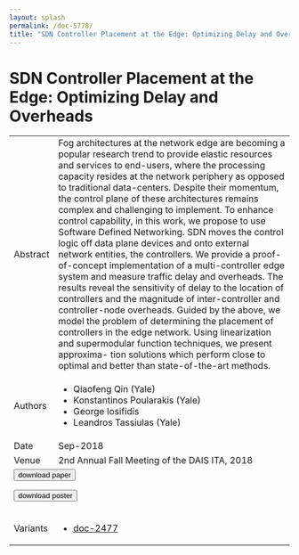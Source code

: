 ```yaml
---
layout: splash
permalink: /doc-5778/
title: "SDN Controller Placement at the Edge: Optimizing Delay and Overheads"
---
```


# SDN Controller Placement at the Edge: Optimizing Delay and Overheads

<table>
    <tbody>
    <tr>
        <td>Abstract</td>
        <td>Fog architectures at the network edge are becoming a popular research trend to provide elastic resources and services to end-users, where the processing capacity resides at the network periphery as opposed to traditional data-centers. Despite their momentum, the control plane of these architectures remains complex and challenging to implement. To enhance control capability, in this work, we propose to use Software Defined Networking. SDN moves the control logic off data plane devices and onto external network entities, the controllers. We provide a proof-of-concept implementation of a multi-controller edge system and measure traffic delay and overheads. The results reveal the sensitivity of delay to the location of controllers and the magnitude of inter-controller and controller-node overheads. Guided by the above, we model the problem of determining the placement of controllers in the edge network. Using linearization and supermodular function techniques, we present approxima- tion solutions which perform close to optimal and better than state-of-the-art methods.</td>
    </tr>
    <tr>
        <td>Authors</td>
        <td>
            <ul>
                <li>Qiaofeng Qin (Yale)</li>
                <li>Konstantinos Poularakis (Yale)</li>
                <li>George Iosifidis</li>
                <li>Leandros Tassiulas (Yale)</li>
            </ul>
        </td>
    </tr>
    <tr>
        <td>Date</td>
        <td>Sep-2018</td>
    </tr>
    <tr>
        <td>Venue</td>
        <td>2nd Annual Fall Meeting of the DAIS ITA, 2018</td>
    </tr>
        <tr>
            <td colspan="2">
                <form method="get" action="https://dais-ita.org/sites/default/files/2585.pdf">
                    <button type="submit">download paper</button>
                </form>
                <form method="get" action="https://dais-ita.org/sites/default/files/2585_poster.pdf">
                    <button type="submit">download poster</button>
                </form>
            </td>
        </tr>
        <tr>
            <td>Variants</td>
            <td>
                <ul>
                    <li><a href="\doc-2477\">doc-2477</a></li>
                </ul>
            </td>
        </tr>
    </tbody>
</table>
